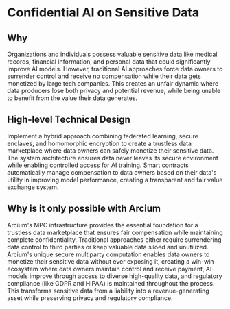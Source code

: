 # Confidential AI on Sensitive Data

## Why
Organizations and individuals possess valuable sensitive data like medical records, financial information, and personal data that could significantly improve AI models. However, traditional AI approaches force data owners to surrender control and receive no compensation while their data gets monetized by large tech companies. This creates an unfair dynamic where data producers lose both privacy and potential revenue, while being unable to benefit from the value their data generates.

## High-level Technical Design
Implement a hybrid approach combining federated learning, secure enclaves, and homomorphic encryption to create a trustless data marketplace where data owners can safely monetize their sensitive data. The system architecture ensures data never leaves its secure environment while enabling controlled access for AI training. Smart contracts automatically manage compensation to data owners based on their data's utility in improving model performance, creating a transparent and fair value exchange system.

## Why is it only possible with Arcium
Arcium's MPC infrastructure provides the essential foundation for a trustless data marketplace that ensures fair compensation while maintaining complete confidentiality. Traditional approaches either require surrendering data control to third parties or keep valuable data siloed and unutilized. Arcium's unique secure multiparty computation enables data owners to monetize their sensitive data without ever exposing it, creating a win-win ecosystem where data owners maintain control and receive payment, AI models improve through access to diverse high-quality data, and regulatory compliance (like GDPR and HIPAA) is maintained throughout the process. This transforms sensitive data from a liability into a revenue-generating asset while preserving privacy and regulatory compliance.
